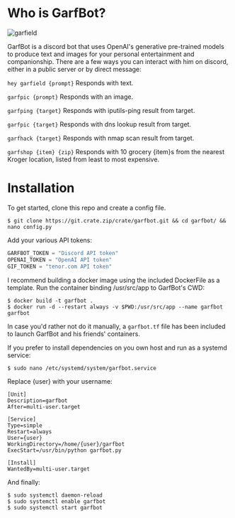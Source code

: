 Who is GarfBot?
======
![garfield](https://www.crate.zip/garfield.png)

GarfBot is a discord bot that uses OpenAI's generative pre-trained models to produce text and images for your personal entertainment and companionship. There are a few ways you can interact with him on discord, either in a public server or by direct message:

`hey garfield {prompt}`
Responds with text.

`garfpic {prompt}`
Responds with an image.

`garfping {target}`
Responds with iputils-ping result from target.

`garfpic {target}`
Responds with dns lookup result from target.

`garfhack {target}`
Responds with nmap scan result from target.

`garfshop {item} {zip}`
Responds with 10 grocery {item}s from the nearest Kroger location, listed from least to most expensive.

Installation
======

To get started, clone this repo and create a config file.

```console
$ git clone https://git.crate.zip/crate/garfbot.git && cd garfbot/ && nano config.py
```

Add your various API tokens:

```python
GARFBOT_TOKEN = "Discord API token"
OPENAI_TOKEN = "OpenAI API token"
GIF_TOKEN = "tenor.com API token"
```

I recommend building a docker image using the included DockerFile as a template. Run the container binding /usr/src/app to GarfBot's CWD:

```console
$ docker build -t garfbot .
$ docker run -d --restart always -v $PWD:/usr/src/app --name garfbot garfbot
```

In case you'd rather not do it manually, a `garfbot.tf` file has been included to launch GarfBot and his friends' containers.

If you prefer to install dependencies on you own host and run as a systemd service:

```console
$ sudo nano /etc/systemd/system/garfbot.service
```

Replace {user} with your username:

```console
[Unit]
Description=garfbot
After=multi-user.target

[Service]
Type=simple
Restart=always
User={user}
WorkingDirectory=/home/{user}/garfbot
ExecStart=/usr/bin/python garfbot.py

[Install]
WantedBy=multi-user.target
```

And finally:

```console
$ sudo systemctl daemon-reload
$ sudo systemctl enable garfbot
$ sudo systemctl start garfbot
```